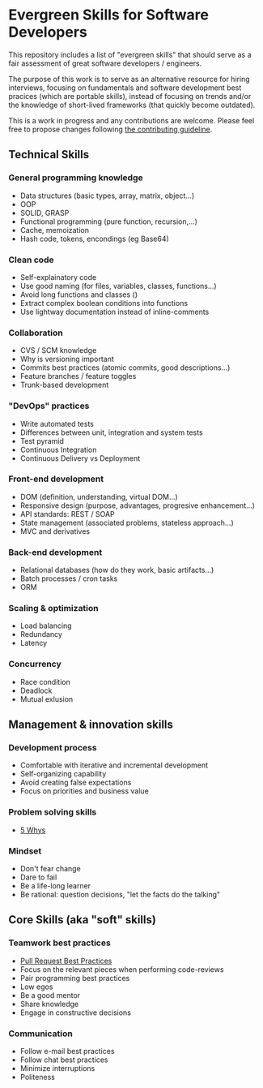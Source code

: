 # Evergreen Skills for Software Developers
This repository includes a list of "evergreen skills" that should serve as a fair assessment of great software developers / engineers.

The purpose of this work is to serve as an alternative resource for hiring interviews, focusing on fundamentals and software development best pracices (which are portable skills), instead of focusing on trends and/or the knowledge of short-lived frameworks (that quickly become outdated).

This is a work in progress and any contributions are welcome. Please feel free to propose changes following [the contributing guideline](CONTRIBUTING.md).

## Technical Skills

### General programming knowledge
 * Data structures (basic types, array, matrix, object...)
 * OOP
 * SOLID, GRASP
 * Functional programming (pure function, recursion,...)
 * Cache, memoization
 * Hash code, tokens, encondings (eg Base64)

### Clean code
 * Self-explainatory code
 * Use good naming (for files, variables, classes, functions...)
 * Avoid long functions and classes ()
 * Extract complex boolean conditions into functions
 * Use lightway documentation instead of inline-comments

### Collaboration
 * CVS / SCM knowledge
 * Why is versioning important
 * Commits best practices (atomic commits, good descriptions...)
 * Feature branches / feature toggles
 * Trunk-based development

### "DevOps" practices
 * Write automated tests
 * Differences between unit, integration and system tests
 * Test pyramid
 * Continuous Integration
 * Continuous Delivery vs Deployment

### Front-end development
 * DOM (definition, understanding, virtual DOM...)
 * Responsive design (purpose, advantages, progresive enhancement...)
 * API standards: REST / SOAP
 * State management (associated problems, stateless approach...)
 * MVC and derivatives

### Back-end development
 * Relational databases (how do they work, basic artifacts...)
 * Batch processes / cron tasks
 * ORM

### Scaling & optimization
 * Load balancing
 * Redundancy
 * Latency

### Concurrency
 * Race condition
 * Deadlock
 * Mutual exlusion

## Management & innovation skills

### Development process

* Comfortable with iterative and incremental development
* Self-organizing capability
* Avoid creating false expectations
* Focus on priorities and business value

### Problem solving skills

* [5 Whys](http://en.wikipedia.org/wiki/5_Whys)

### Mindset

* Don't fear change
* Dare to fail
* Be a life-long learner
* Be rational: question decisions, "let the facts do the talking"

## Core Skills (aka "soft" skills)

### Teamwork best practices

* [Pull Request Best Practices](https://blog.github.com/2015-01-21-how-to-write-the-perfect-pull-request/)
* Focus on the relevant pieces when performing code-reviews
* Pair programming best practices
* Low egos
* Be a good mentor
* Share knowledge
* Engage in constructive decisions

### Communication

* Follow e-mail best practices
* Follow chat best practices
* Minimize interruptions
* Politeness
